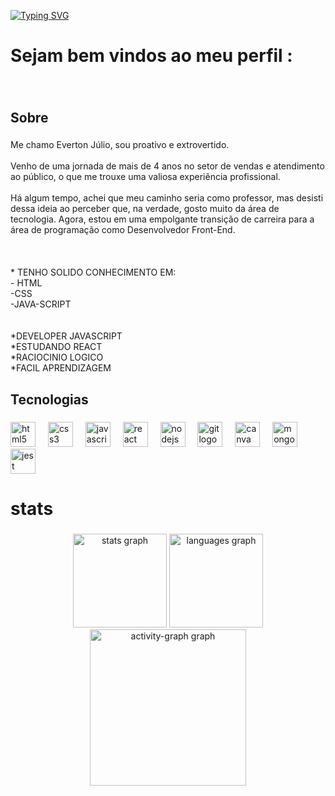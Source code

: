[![Typing SVG](https://readme-typing-svg.herokuapp.com/?color=1903fc&size=35&center=true&vCenter=true&width=1000&lines=OLÁ,+Meu+Nome+É+Everton+Alves;Sou+Desenvolvedor+Full+Stack;+Be+Welcome!+:%29)](https://git.io/typing-svg) 


###

<h1 align="left">Sejam bem vindos ao meu perfil :</h1>

###

<br clear="both">

<h2 align="left">Sobre</h2>

###

<p align="left">Me chamo Everton Júlio, sou proativo e extrovertido.<br><br>Venho de uma jornada de mais de 4 anos no setor de vendas e atendimento ao público, o que me trouxe uma valiosa experiência profissional.<br><br>Há algum tempo, achei que meu caminho seria como professor, mas desisti dessa ideia ao perceber que, na verdade, gosto muito da área de tecnologia. Agora, estou em uma empolgante transição de carreira para a área de programação como Desenvolvedor Front-End.<br><br><br><br>* TENHO SOLIDO CONHECIMENTO EM:<br>- HTML<br>-CSS<br>-JAVA-SCRIPT<br><br><br>*DEVELOPER JAVASCRIPT<br>*ESTUDANDO REACT<br>*RACIOCINIO LOGICO<br>*FACIL APRENDIZAGEM</p>

###

<h2 align="left">Tecnologias</h2>

###

<div align="left">
  <img src="https://skillicons.dev/icons?i=html" height="40" alt="html5 logo"  />
  <img width="12" />
  <img src="https://skillicons.dev/icons?i=css" height="40" alt="css3 logo"  />
  <img width="12" />
  <img src="https://skillicons.dev/icons?i=js" height="40" alt="javascript logo"  />
  <img width="12" />
  <img src="https://skillicons.dev/icons?i=react" height="40" alt="react logo"  />
  <img width="12" />
  <img src="https://skillicons.dev/icons?i=nodejs" height="40" alt="nodejs logo"  />
  <img width="12" />
  <img src="https://skillicons.dev/icons?i=git" height="40" alt="git logo"  />
  <img width="12" />
  <img src="https://cdn.jsdelivr.net/gh/devicons/devicon/icons/canva/canva-original.svg" height="40" alt="canva logo"  />
  <img width="12" />
  <img src="https://skillicons.dev/icons?i=mongodb" height="40" alt="mongodb logo"  />
  <img width="12" />
  <img src="https://cdn.jsdelivr.net/gh/devicons/devicon/icons/jest/jest-plain.svg" height="40" alt="jest logo"  />
</div>

###

<h1 align="left">stats</h1>

###

<div align="center">
  <img src="https://github-readme-stats.vercel.app/api?username=EvertonRamosdev&hide_title=false&hide_rank=false&show_icons=true&include_all_commits=true&count_private=true&disable_animations=false&theme=gruvbox_light&locale=en&hide_border=false&order=1" height="150" alt="stats graph"  />
  <img src="https://github-readme-stats.vercel.app/api/top-langs?username=EvertonRamosdev&locale=en&hide_title=false&layout=compact&card_width=320&langs_count=5&theme=gruvbox_light&hide_border=false&order=2" height="150" alt="languages graph"  />
  <img src="https://github-readme-activity-graph.vercel.app/graph?username=EvertonRamosdev&radius=16&theme=gruvbox&area=true&order=5" height="250" alt="activity-graph graph"  />
</div>

###

